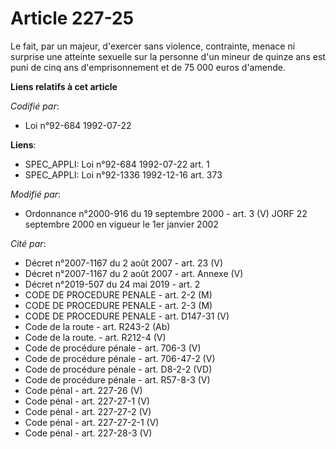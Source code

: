 # Article 227-25

Le fait, par un majeur, d'exercer sans violence, contrainte, menace ni surprise une atteinte sexuelle sur la personne d'un
mineur de quinze ans est puni de cinq ans d'emprisonnement et de 75 000 euros d'amende.

**Liens relatifs à cet article**

_Codifié par_:

  - Loi n°92-684 1992-07-22

**Liens**:

  - SPEC_APPLI: Loi n°92-684 1992-07-22 art. 1
  - SPEC_APPLI: Loi n°92-1336 1992-12-16 art. 373

_Modifié par_:

  - Ordonnance n°2000-916 du 19 septembre 2000 - art. 3 (V) JORF 22 septembre 2000 en vigueur le 1er janvier 2002

_Cité par_:

  - Décret n°2007-1167 du 2 août 2007 - art. 23 (V)
  - Décret n°2007-1167 du 2 août 2007 - art. Annexe (V)
  - Décret n°2019-507 du 24 mai 2019 - art. 2
  - CODE DE PROCEDURE PENALE - art. 2-2 (M)
  - CODE DE PROCEDURE PENALE - art. 2-3 (M)
  - CODE DE PROCEDURE PENALE - art. D147-31 (V)
  - Code de la route - art. R243-2 (Ab)
  - Code de la route. - art. R212-4 (V)
  - Code de procédure pénale - art. 706-3 (V)
  - Code de procédure pénale - art. 706-47-2 (V)
  - Code de procédure pénale - art. D8-2-2 (VD)
  - Code de procédure pénale - art. R57-8-3 (V)
  - Code pénal - art. 227-26 (V)
  - Code pénal - art. 227-27-1 (V)
  - Code pénal - art. 227-27-2 (V)
  - Code pénal - art. 227-27-2-1 (V)
  - Code pénal - art. 227-28-3 (V)
